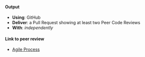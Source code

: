 #### Output
- **Using**: GitHub
- **Deliver**: a Pull Request showing at least two Peer Code Reviews
- **With**: *independently*

#### Link to peer review
- [Agile Process](https://github.com/andela-cofor/invertedIndex/pull/41)